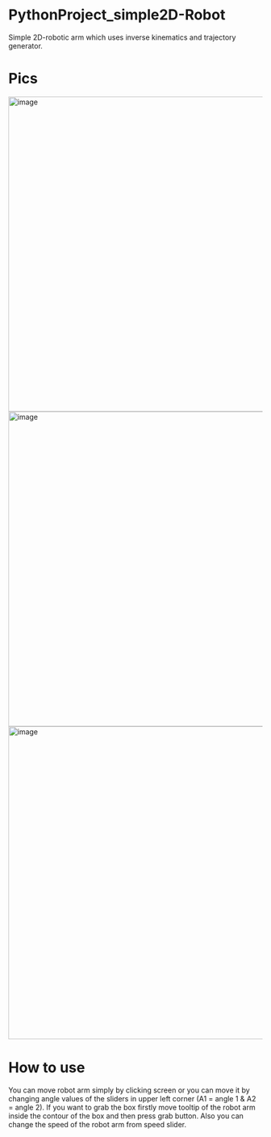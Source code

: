 # PythonProject_simple2D-Robot
Simple 2D-robotic arm which uses inverse kinematics and trajectory generator.

# Pics
<img width="623" alt="image" src="https://github.com/Thuubias/Python_simple2D-Robot/assets/98958963/5c7173ad-842b-44c4-934f-22e79c77d062">
<img width="623" alt="image" src="https://github.com/Thuubias/Python_simple2D-Robot/assets/98958963/342bb2b5-593c-4b87-bd9c-9216f303f245">
<img width="619" alt="image" src="https://github.com/Thuubias/Python_simple2D-Robot/assets/98958963/338e68c8-f76f-4caa-ae39-2c2776d86b8f">

# How to use
You can move robot arm simply by clicking screen or you can move it by changing angle values of the sliders in upper left corner (A1 = angle 1 & A2 = angle 2). If you want to grab the box firstly move tooltip of the robot arm inside the contour of the box and then press grab button. Also you can change the speed of the robot arm from speed slider.
